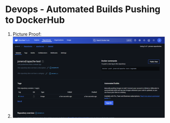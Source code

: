 # Devops - Automated Builds Pushing to DockerHub
1. Picture Proof:
2. ![alt text](/Screenshot%202024-11-17%20200335.png)
